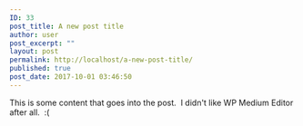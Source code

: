 ```yaml
---
ID: 33
post_title: A new post title
author: user
post_excerpt: ""
layout: post
permalink: http://localhost/a-new-post-title/
published: true
post_date: 2017-10-01 03:46:50
---
```

<p class="">This is some content that goes into the post.  I didn't like WP Medium Editor after all.  :(</p>

<div class="medium-insert-buttons" style="left: 2px; top: 154.5px; display: none;" contenteditable="false"><button class="medium-insert-buttons-show" type="button">+</button></div>
